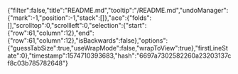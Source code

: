 {"filter":false,"title":"README.md","tooltip":"/README.md","undoManager":{"mark":-1,"position":-1,"stack":[]},"ace":{"folds":[],"scrolltop":0,"scrollleft":0,"selection":{"start":{"row":61,"column":12},"end":{"row":61,"column":12},"isBackwards":false},"options":{"guessTabSize":true,"useWrapMode":false,"wrapToView":true},"firstLineState":0},"timestamp":1574710393683,"hash":"6697a7302582260a23203137cf8c03b785782648"}